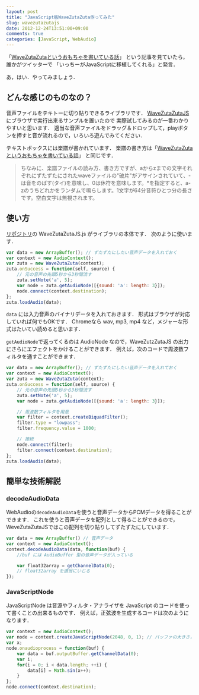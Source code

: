 ```yaml
---
layout: post
title: "JavaScript版WaveZutaZuta作ってみた"
slug: wavezutazutajs
date: 2012-12-24T13:51:00+09:00
comments: true
categories: [JavaScript, WebAudio]
---
```


「[WaveZutaZutaというおもちゃを書いている話](http://nekogata.hatenablog.com/entry/2012/12/23/155250)」
という記事を見ていたら，誰かがツイッターで
「いっちーがJavaScriptに移植してくれる」と発言．

あ，はい．やってみましょう．

<!-- More -->

## どんな感じのものなの？

音声ファイルをテキトーに切り貼りできるライブラリです．
[WaveZutaZutaJS](https://shogo82148.github.io/WaveZutaZutaJS/)にブラウザで実行出来るサンプルを置いたので
実際試してみるのが一番わかりやすいと思います．
適当な音声ファイルをドラッグ＆ドロップして，playボタンを押すと音が流れるので，いろいろ遊んでみてください．

テキストボックスには楽譜が書かれています．
楽譜の書き方は「[WaveZutaZutaというおもちゃを書いている話](http://nekogata.hatenablog.com/entry/2012/12/23/155250)」
と同じです．

> ちなみに、楽譜ファイルの読み方、書き方ですが、aからzまでの文字それぞれにずたずたにされたwaveファイルの"破片"がアサインされていて、-は音をのばす(タイ)を意味し、0は休符を意味します。*を指定すると、a-zのうちどれかをランダムで鳴らします。1文字が64分音符ひとつ分の長さです。空白文字は無視されます。


## 使い方

[リポジトリ](https://github.com/shogo82148/WaveZutaZutaJS)の WaveZutaZutaJS.js がライブラリの本体です．
次のように使います．

``` javascript
var data = new ArrayBuffer(); // ずたずたにしたい音声データを入れておく
var context = new AudioContext();
var zuta = new WaveZutaZuta(context);
zuta.onSuccess = function(self, source) {
    // 元の音声の先頭5秒から3秒間流す
    zuta.setNote('a', 5);
    var node = zuta.getAudioNode([{sound: 'a': length: 3}]);
    node.connect(context.destination);
};
zuta.loadAudio(data);
```

`data` には入力音声のバイナリデータを入れておきます．
形式はブラウザが対応していれば何でもOKです．
Chromeなら wav, mp3, mp4 など，メジャーな形式はたいてい読めると思います．

`getAudioNode`で返ってくるのは AudioNode なので，WaveZutzZutaJS の出力にさらにエフェクトをかけることができます．
例えば，次のコードで周波数フィルタを通すことができます．

``` javascript
var data = new ArrayBuffer(); // ずたずたにしたい音声データを入れておく
var context = new AudioContext();
var zuta = new WaveZutaZuta(context);
zuta.onSuccess = function(self, source) {
    // 元の音声の先頭5秒から3秒間流す
    zuta.setNote('a', 5);
    var node = zuta.getAudioNode([{sound: 'a': length: 3}]);

    // 周波数フィルタを用意
    var filter = context.createBiquadFilter();
    filter.type = "lowpass";
    filter.frequency.value = 1000;

    // 接続
    node.connect(filter);
    filter.connect(context.destination);
};
zuta.loadAudio(data);
```


## 簡単な技術解説

### decodeAudioData

WebAudioの`decodeAudioData`を使うと音声データからPCMデータを得ることができます．
これを使うと音声データを配列として得ることができるので，
WeveZutaZutaJSではこの配列を切り貼りしてずたずたにしています．

```javascript
var data = new ArrayBuffer() // 音声データ
var context = new AudioContext();
context.decodeAudioData(data, function(buf) {
    //buf には AudioBuffer 型の音声データが入っている

    var float32array = getChannelData(0);
    // float32array を適当にいじる
});
```

### JavaScriptNode

JavaScriptNode は音源やフィルタ・アナライザを JavaScript のコードを使って書くことの出来るものです．
例えば，正弦波を生成するコードは次のようになります．

``` javascript
var context = new AudioContext();
var node = context.createJavaScriptNode(2048, 0, 1); // バッファの大きさ，入力の数，出力の数
var x;
node.onaudioprocess = function(buf) {
    var data = buf.outputBuffer.getChannelData(0);
    var i;
    for(i = 0; i < data.length; ++i) {
        data[i] = Math.sin(x++);
    }
};
node.connect(context.destination);
```
